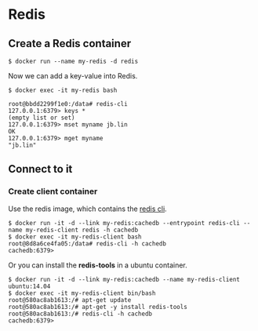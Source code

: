 # Redis

## Create a Redis container


```
$ docker run --name my-redis -d redis
```

Now we can add a key-value into Redis.

```
$ docker exec -it my-redis bash

root@bbdd2299f1e0:/data# redis-cli
127.0.0.1:6379> keys *
(empty list or set)
127.0.0.1:6379> mset myname jb.lin
OK
127.0.0.1:6379> mget myname
"jb.lin"
```


## Connect to it


### Create client container

Use the redis image, which contains the [redis cli](https://redis.io/topics/rediscli).

```
$ docker run -it -d --link my-redis:cachedb --entrypoint redis-cli --name my-redis-client redis -h cachedb 
$ docker exec -it my-redis-client bash
root@8d8a6ce4fa05:/data# redis-cli -h cachedb
cachedb:6379> 
```



Or you can install the **redis-tools** in a ubuntu container.

```
$ docker run -it -d --link my-redis:cachedb --name my-redis-client ubuntu:14.04
$ docker exec -it my-redis-client bin/bash
root@580ac8ab1613:/# apt-get update
root@580ac8ab1613:/# apt-get -y install redis-tools
root@580ac8ab1613:/# redis-cli -h cachedb
cachedb:6379> 
```



